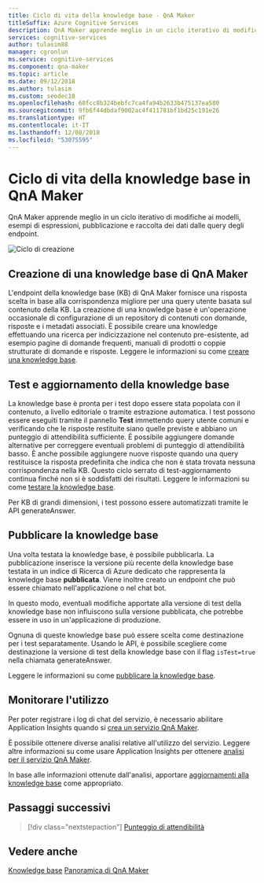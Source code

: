 ```yaml
---
title: Ciclo di vita della knowledge base - QnA Maker
titleSuffix: Azure Cognitive Services
description: QnA Maker apprende meglio in un ciclo iterativo di modifiche ai modelli, esempi di espressioni, pubblicazione e raccolta dei dati dalle query degli endpoint.
services: cognitive-services
author: tulasim88
manager: cgronlun
ms.service: cognitive-services
ms.component: qna-maker
ms.topic: article
ms.date: 09/12/2018
ms.author: tulasim
ms.custom: seodec18
ms.openlocfilehash: 68fcc8b324bebfc7ca4fa94b2633b475137ea580
ms.sourcegitcommit: 9fb6f44dbdaf9002ac4f411781bf1bd25c191e26
ms.translationtype: HT
ms.contentlocale: it-IT
ms.lasthandoff: 12/08/2018
ms.locfileid: "53075595"
---
```

# <a name="knowledge-base-lifecycle-in-qna-maker"></a>Ciclo di vita della knowledge base in QnA Maker
QnA Maker apprende meglio in un ciclo iterativo di modifiche ai modelli, esempi di espressioni, pubblicazione e raccolta dei dati dalle query degli endpoint. 

![Ciclo di creazione](../media/qnamaker-concepts-lifecycle/kb-lifecycle.png)

## <a name="creating-a-qna-maker-knowledge-base"></a>Creazione di una knowledge base di QnA Maker
L'endpoint della knowledge base (KB) di QnA Maker fornisce una risposta scelta in base alla corrispondenza migliore per una query utente basata sul contenuto della KB. La creazione di una knowledge base è un'operazione occasionale di configurazione di un repository di contenuti con domande, risposte e i metadati associati. È possibile creare una knowledge effettuando una ricerca per indicizzazione nel contenuto pre-esistente, ad esempio pagine di domande frequenti, manuali di prodotti o coppie strutturate di domande e risposte. Leggere le informazioni su come [creare una knowledge base](../How-To/create-knowledge-base.md).

## <a name="testing-and-updating-the-knowledge-base"></a>Test e aggiornamento della knowledge base
La knowledge base è pronta per i test dopo essere stata popolata con il contenuto, a livello editoriale o tramite estrazione automatica. I test possono essere eseguiti tramite il pannello **Test** immettendo query utente comuni e verificando che le risposte restituite siano quelle previste e abbiano un punteggio di attendibilità sufficiente. È possibile aggiungere domande alternative per correggere eventuali problemi di punteggio di attendibilità basso. È anche possibile aggiungere nuove risposte quando una query restituisce la risposta predefinita che indica che non è stata trovata nessuna corrispondenza nella KB. Questo ciclo serrato di test-aggiornamento continua finché non si è soddisfatti dei risultati. Leggere le informazioni su come [testare la knowledge base](../How-To/test-knowledge-base.md).

Per KB di grandi dimensioni, i test possono essere automatizzati tramite le API generateAnswer. 

## <a name="publish-the-knowledge-base"></a>Pubblicare la knowledge base
Una volta testata la knowledge base, è possibile pubblicarla. La pubblicazione inserisce la versione più recente della knowledge base testata in un indice di Ricerca di Azure dedicato che rappresenta la knowledge base **pubblicata**. Viene inoltre creato un endpoint che può essere chiamato nell'applicazione o nel chat bot.

In questo modo, eventuali modifiche apportate alla versione di test della knowledge base non influiscono sulla versione pubblicata, che potrebbe essere in uso in un'applicazione di produzione.

Ognuna di queste knowledge base può essere scelta come destinazione per i test separatamente. Usando le API, è possibile scegliere come destinazione la versione di test della knowledge base con il flag `isTest=true` nella chiamata generateAnswer.

Leggere le informazioni su come [pubblicare la knowledge base](../How-To/publish-knowledge-base.md).

## <a name="monitor-usage"></a>Monitorare l'utilizzo
Per poter registrare i log di chat del servizio, è necessario abilitare Application Insights quando si [crea un servizio QnA Maker](../How-To/set-up-qnamaker-service-azure.md).

È possibile ottenere diverse analisi relative all'utilizzo del servizio. Leggere altre informazioni su come usare Application Insights per ottenere [analisi per il servizio QnA Maker](../How-To/get-analytics-knowledge-base.md).

In base alle informazioni ottenute dall'analisi, apportare [aggiornamenti alla knowledge base](../How-To/edit-knowledge-base.md) come appropriato.

## <a name="next-steps"></a>Passaggi successivi

> [!div class="nextstepaction"]
> [Punteggio di attendibilità](./confidence-score.md)

## <a name="see-also"></a>Vedere anche  

[Knowledge base](./knowledge-base.md)
[Panoramica di QnA Maker](../Overview/overview.md)
